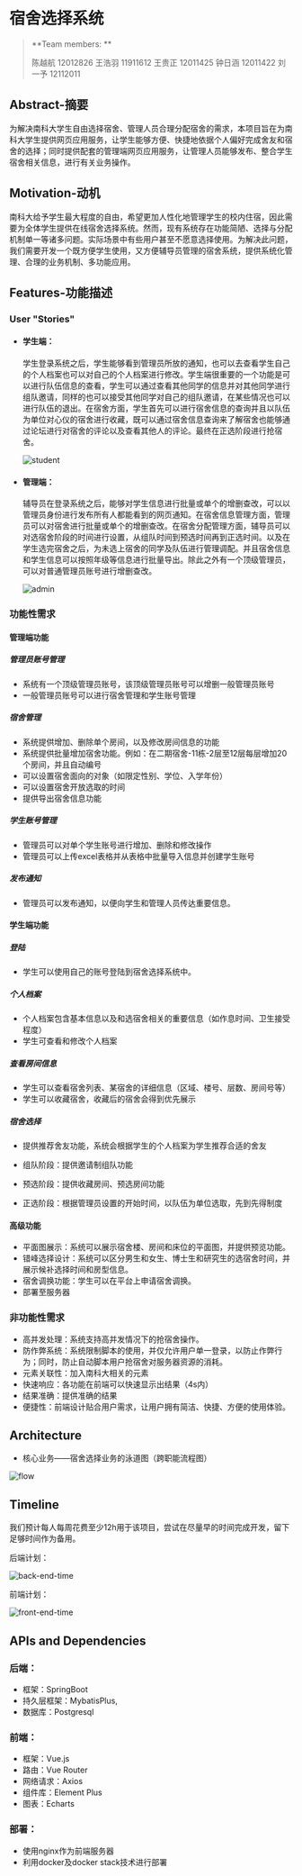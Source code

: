 # 宿舍选择系统

> **Team members: **
>
> 陈越航 12012826	王浩羽 11911612	王贵正 12011425	钟日涵 12011422	刘一予 12112011
>

## Abstract-摘要

为解决南科大学生自由选择宿舍、管理人员合理分配宿舍的需求，本项目旨在为南科大学生提供网页应用服务，让学生能够方便、快捷地依据个人偏好完成舍友和宿舍的选择；同时提供配套的管理端网页应用服务，让管理人员能够发布、整合学生宿舍相关信息，进行有关业务操作。

## Motivation-动机

南科大给予学生最大程度的自由，希望更加人性化地管理学生的校内住宿，因此需要为全体学生提供在线宿舍选择系统。然而，现有系统存在功能简陋、选择与分配机制单一等诸多问题。实际场景中有些用户甚至不愿意选择使用。为解决此问题，我们需要开发一个既方便学生使用，又方便辅导员管理的宿舍系统，提供系统化管理、合理的业务机制、多功能应用。

## Features-功能描述

### User "Stories"

- #### 学生端：

  学生登录系统之后，学生能够看到管理员所放的通知，也可以去查看学生自己的个人档案也可以对自己的个人档案进行修改。学生端很重要的一个功能是可以进行队伍信息的查看，学生可以通过查看其他同学的信息并对其他同学进行组队邀请，同样的也可以接受其他同学对自己的组队邀请，在某些情况也可以进行队伍的退出。在宿舍方面，学生首先可以进行宿舍信息的查询并且以队伍为单位对心仪的宿舍进行收藏，既可以通过宿舍信息查询来了解宿舍也能够通过论坛进行对宿舍的评论以及查看其他人的评论。最终在正选阶段进行抢宿舍。

  ![student](https://github.com/0Ohh/proposal/assets/90323400/fe1b31c1-fd2b-4298-8215-7e0a8c5a6258)

- #### 管理端：

  辅导员在登录系统之后，能够对学生信息进行批量或单个的增删查改，可以以管理员身份进行发布所有人都能看到的网页通知。在宿舍信息管理方面，管理员可以对宿舍进行批量或单个的增删查改。在宿舍分配管理方面，辅导员可以对选宿舍阶段的时间进行设置，从组队时间到预选时间再到正选时间。以及在学生选完宿舍之后，为未选上宿舍的同学及队伍进行管理调配。并且宿舍信息和学生信息可以按照年级等信息进行批量导出。除此之外有一个顶级管理员，可以对普通管理员账号进行增删查改。

  ![admin](https://github.com/0Ohh/proposal/assets/90323400/dad94601-9a33-4cfd-8a9c-3b5ed1a332ab)


### 功能性需求

#### 管理端功能

##### 管理员账号管理

- 系统有一个顶级管理员账号，该顶级管理员账号可以增删一般管理员账号
- 一般管理员账号可以进行宿舍管理和学生账号管理

##### 宿舍管理

- 系统提供增加、删除单个房间，以及修改房间信息的功能
- 系统提供批量增加宿舍功能。例如：在二期宿舍-11栋-2层至12层每层增加20个房间，并且自动编号
- 可以设置宿舍面向的对象（如限定性别、学位、入学年份）
- 可以设置宿舍开放选取的时间
- 提供导出宿舍信息功能

##### 学生账号管理

- 管理员可以对单个学生账号进行增加、删除和修改操作
- 管理员可以上传excel表格并从表格中批量导入信息并创建学生账号

##### 发布通知

- 管理员可以发布通知，以便向学生和管理人员传达重要信息。

#### 学生端功能

##### 登陆

- 学生可以使用自己的账号登陆到宿舍选择系统中。

##### 个人档案

- 个人档案包含基本信息以及和选宿舍相关的重要信息（如作息时间、卫生接受程度）
- 学生可查看和修改个人档案

##### 查看房间信息

- 学生可以查看宿舍列表、某宿舍的详细信息（区域、楼号、层数、房间号等）
- 学生可以收藏宿舍，收藏后的宿舍会得到优先展示

##### 宿舍选择

- 提供推荐舍友功能，系统会根据学生的个人档案为学生推荐合适的舍友

- 组队阶段：提供邀请制组队功能
- 预选阶段：提供收藏房间、预选房间功能
- 正选阶段：根据管理员设置的开始时间，以队伍为单位选取，先到先得制度

#### 高级功能

- 平面图展示：系统可以展示宿舍楼、房间和床位的平面图，并提供预览功能。
- 错峰选择设计：系统可以区分男生和女生、博士生和研究生的选宿舍时间，并展示候补选择时间和房型信息。
- 宿舍调换功能：学生可以在平台上申请宿舍调换。
- 部署至服务器

### 非功能性需求

- 高并发处理：系统支持高并发情况下的抢宿舍操作。
- 防作弊系统：系统限制脚本的使用，并仅允许用户单一登录，以防止作弊行为；同时，防止自动脚本用户抢宿舍对服务器资源的消耗。
- 元素关联性：加入南科大相关的元素
- 快速响应：各功能在前端可以快速显示出结果（4s内）
- 结果准确：提供准确的结果
- 便捷性：前端设计贴合用户需求，让用户拥有简洁、快捷、方便的使用体验。

## Architecture

- 核心业务——宿舍选择业务的泳道图（跨职能流程图）

![flow](https://github.com/0Ohh/proposal/assets/90323400/bc7f0082-77c0-4c71-b2ef-ae084360dded)

## Timeline

我们预计每人每周花费至少12h用于该项目，尝试在尽量早的时间完成开发，留下足够时间作为备用。

后端计划：

![back-end-time](https://github.com/0Ohh/proposal/assets/90323400/50d94efa-9a07-41f8-a65e-ab7fa1b8b7f4)


前端计划：

![front-end-time](https://github.com/0Ohh/proposal/assets/90323400/1e38127a-0533-4be1-bcdc-fd0d0fc39283)


## APIs and Dependencies

### 后端：
- 框架：SpringBoot
- 持久层框架：MybatisPlus,
- 数据库：Postgresql

### 前端：

- 框架：Vue.js
- 路由：Vue Router
- 网络请求：Axios
- 组件库：Element Plus
- 图表：Echarts

### 部署：

- 使用nginx作为前端服务器
- 利用docker及docker stack技术进行部署


